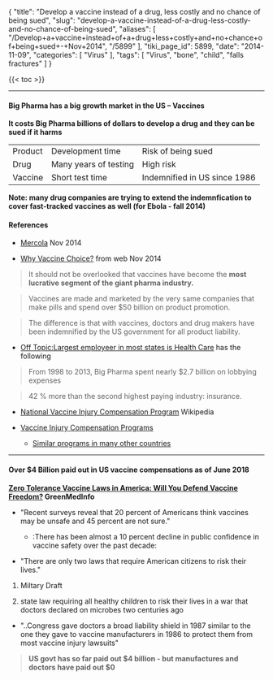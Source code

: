 {
    "title": "Develop a vaccine instead of a drug, less costly and no chance of being sued",
    "slug": "develop-a-vaccine-instead-of-a-drug-less-costly-and-no-chance-of-being-sued",
    "aliases": [
        "/Develop+a+vaccine+instead+of+a+drug+less+costly+and+no+chance+of+being+sued+-+Nov+2014",
        "/5899"
    ],
    "tiki_page_id": 5899,
    "date": "2014-11-09",
    "categories": [
        "Virus"
    ],
    "tags": [
        "Virus",
        "bone",
        "child",
        "falls fractures"
    ]
}


{{< toc >}} 

---

#### Big Pharma has a big growth market in the US – Vaccines

 **It costs Big Pharma billions of dollars to develop a drug and they can be sued if it harms** 

| | | |
| --- | --- | --- |
| Product | Development time | Risk of being sued |
| Drug | Many years of testing | High risk |
| Vaccine | Short test time | Indemnified in US since 1986  |

 **Note: many drug companies are trying to extend the indemnfication to cover fast-tracked vaccines as well (for Ebola - fall 2014)** 

#### References

* [Mercola](http://articles.mercola.com/sites/articles/archive/2014/11/09/ebola-vaccine-downside.aspx?e_cid=20141109Z1_SNL_art_1&utm_source=snl&utm_medium=email&utm_content=art1&utm_campaign=20141109Z1&et_cid=DM60066&et_rid=721404090) Nov 2014

* [Why Vaccine Choice?](http://www.calivaxchoice.com/no-liability) from web Nov 2014

> It should not be overlooked that vaccines have become the  **most lucrative segment of the giant pharma industry.** 

> Vaccines are made and marketed by the very same companies that make pills and spend over $50 billion on product promotion. 

> The difference is that with vaccines, doctors and drug makers have been indemnified by the US government for all product liability.  

* [Off Topic:Largest employeer in most states is Health Care](/posts/off-topiclargest-employeer-in-most-states-is-health-care) has the following

> From 1998 to 2013, Big Pharma spent nearly $2.7 billion on lobbying expenses 

> 42 % more than the second highest paying industry: insurance.

* [National Vaccine Injury Compensation Program](https://en.wikipedia.org/wiki/National_Vaccine_Injury_Compensation_Program) Wikipedia

* [Vaccine Injury Compensation Programs](https://www.historyofvaccines.org/content/articles/vaccine-injury-compensation-programs)

   * [Similar programs in many other countries](https://www.historyofvaccines.org/content/articles/vaccine-injury-compensation-programs#body-mediaitem-switcher:~:text=Outside%20the%20United%20States,may%20eventually%20lead%20to%20compensation%20systems.)

---

#### Over $4 Billion paid out in US vaccine compensations as of June 2018

 **[Zero Tolerance Vaccine Laws in America: Will You Defend Vaccine Freedom?](http://www.greenmedinfo.com/blog/zero-tolerance-vaccine-laws-america-will-you-defend-vaccine-freedom) GreenMedInfo** 

* "Recent surveys reveal that 20 percent of Americans think vaccines may be unsafe and 45 percent are not sure."

   * :There has been almost a 10 percent decline in public confidence in vaccine safety over the past decade:

* "There are only two laws that require American citizens to risk their lives."

1. Miltary Draft

1. state law requiring all healthy children to risk their lives in a war that doctors declared on microbes two centuries ago

* "..Congress gave doctors a broad liability shield in 1987 similar to the one they gave to vaccine manufacturers in 1986 to protect them from most vaccine injury lawsuits"

>  **US govt has so far paid out $4 billion - but manufactures and doctors have paid out $0**